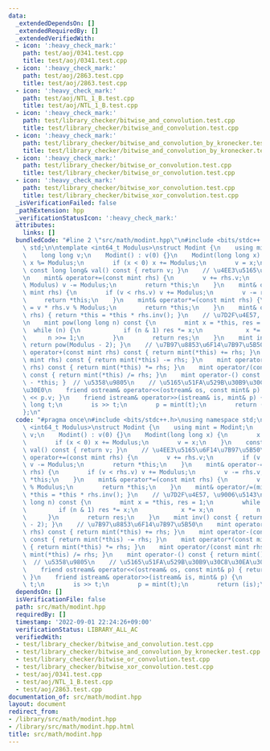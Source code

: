 ```yaml
---
data:
  _extendedDependsOn: []
  _extendedRequiredBy: []
  _extendedVerifiedWith:
  - icon: ':heavy_check_mark:'
    path: test/aoj/0341.test.cpp
    title: test/aoj/0341.test.cpp
  - icon: ':heavy_check_mark:'
    path: test/aoj/2863.test.cpp
    title: test/aoj/2863.test.cpp
  - icon: ':heavy_check_mark:'
    path: test/aoj/NTL_1_B.test.cpp
    title: test/aoj/NTL_1_B.test.cpp
  - icon: ':heavy_check_mark:'
    path: test/library_checker/bitwise_and_convolution.test.cpp
    title: test/library_checker/bitwise_and_convolution.test.cpp
  - icon: ':heavy_check_mark:'
    path: test/library_checker/bitwise_and_convolution_by_kronecker.test.cpp
    title: test/library_checker/bitwise_and_convolution_by_kronecker.test.cpp
  - icon: ':heavy_check_mark:'
    path: test/library_checker/bitwise_or_convolution.test.cpp
    title: test/library_checker/bitwise_or_convolution.test.cpp
  - icon: ':heavy_check_mark:'
    path: test/library_checker/bitwise_xor_convolution.test.cpp
    title: test/library_checker/bitwise_xor_convolution.test.cpp
  _isVerificationFailed: false
  _pathExtension: hpp
  _verificationStatusIcon: ':heavy_check_mark:'
  attributes:
    links: []
  bundledCode: "#line 2 \"src/math/modint.hpp\"\n#include <bits/stdc++.h>\nusing namespace\
    \ std;\n\ntemplate <int64_t Modulus>\nstruct Modint {\n    using mint = Modint;\n\
    \    long long v;\n    Modint() : v(0) {}\n    Modint(long long x) {\n       \
    \ x %= Modulus;\n        if (x < 0) x += Modulus;\n        v = x;\n    }\n   \
    \ const long long& val() const { return v; }\n    // \u4EE3\u5165\u6F14\u7B97\u5B50\
    \n    mint& operator+=(const mint rhs) {\n        v += rhs.v;\n        if (v >=\
    \ Modulus) v -= Modulus;\n        return *this;\n    }\n    mint& operator-=(const\
    \ mint rhs) {\n        if (v < rhs.v) v += Modulus;\n        v -= rhs.v;\n   \
    \     return *this;\n    }\n    mint& operator*=(const mint rhs) {\n        v\
    \ = v * rhs.v % Modulus;\n        return *this;\n    }\n    mint& operator/=(mint\
    \ rhs) { return *this = *this * rhs.inv(); }\n    // \u7D2F\u4E57, \u9006\u5143\
    \n    mint pow(long long n) const {\n        mint x = *this, res = 1;\n      \
    \  while (n) {\n            if (n & 1) res *= x;\n            x *= x;\n      \
    \      n >>= 1;\n        }\n        return res;\n    }\n    mint inv() const {\
    \ return pow(Modulus - 2); }\n    // \u7B97\u8853\u6F14\u7B97\u5B50\n    mint\
    \ operator+(const mint rhs) const { return mint(*this) += rhs; }\n    mint operator-(const\
    \ mint rhs) const { return mint(*this) -= rhs; }\n    mint operator*(const mint\
    \ rhs) const { return mint(*this) *= rhs; }\n    mint operator/(const mint rhs)\
    \ const { return mint(*this) /= rhs; }\n    mint operator-() const { return mint()\
    \ - *this; }  // \u5358\u9805\n    // \u5165\u51FA\u529B\u30B9\u30C8\u30EA\u30FC\
    \u30E0\n    friend ostream& operator<<(ostream& os, const mint& p) { return os\
    \ << p.v; }\n    friend istream& operator>>(istream& is, mint& p) {\n        long\
    \ long t;\n        is >> t;\n        p = mint(t);\n        return (is);\n    }\n\
    };\n"
  code: "#pragma once\n#include <bits/stdc++.h>\nusing namespace std;\n\ntemplate\
    \ <int64_t Modulus>\nstruct Modint {\n    using mint = Modint;\n    long long\
    \ v;\n    Modint() : v(0) {}\n    Modint(long long x) {\n        x %= Modulus;\n\
    \        if (x < 0) x += Modulus;\n        v = x;\n    }\n    const long long&\
    \ val() const { return v; }\n    // \u4EE3\u5165\u6F14\u7B97\u5B50\n    mint&\
    \ operator+=(const mint rhs) {\n        v += rhs.v;\n        if (v >= Modulus)\
    \ v -= Modulus;\n        return *this;\n    }\n    mint& operator-=(const mint\
    \ rhs) {\n        if (v < rhs.v) v += Modulus;\n        v -= rhs.v;\n        return\
    \ *this;\n    }\n    mint& operator*=(const mint rhs) {\n        v = v * rhs.v\
    \ % Modulus;\n        return *this;\n    }\n    mint& operator/=(mint rhs) { return\
    \ *this = *this * rhs.inv(); }\n    // \u7D2F\u4E57, \u9006\u5143\n    mint pow(long\
    \ long n) const {\n        mint x = *this, res = 1;\n        while (n) {\n   \
    \         if (n & 1) res *= x;\n            x *= x;\n            n >>= 1;\n  \
    \      }\n        return res;\n    }\n    mint inv() const { return pow(Modulus\
    \ - 2); }\n    // \u7B97\u8853\u6F14\u7B97\u5B50\n    mint operator+(const mint\
    \ rhs) const { return mint(*this) += rhs; }\n    mint operator-(const mint rhs)\
    \ const { return mint(*this) -= rhs; }\n    mint operator*(const mint rhs) const\
    \ { return mint(*this) *= rhs; }\n    mint operator/(const mint rhs) const { return\
    \ mint(*this) /= rhs; }\n    mint operator-() const { return mint() - *this; }\
    \  // \u5358\u9805\n    // \u5165\u51FA\u529B\u30B9\u30C8\u30EA\u30FC\u30E0\n\
    \    friend ostream& operator<<(ostream& os, const mint& p) { return os << p.v;\
    \ }\n    friend istream& operator>>(istream& is, mint& p) {\n        long long\
    \ t;\n        is >> t;\n        p = mint(t);\n        return (is);\n    }\n};\n"
  dependsOn: []
  isVerificationFile: false
  path: src/math/modint.hpp
  requiredBy: []
  timestamp: '2022-09-01 22:24:26+09:00'
  verificationStatus: LIBRARY_ALL_AC
  verifiedWith:
  - test/library_checker/bitwise_and_convolution.test.cpp
  - test/library_checker/bitwise_and_convolution_by_kronecker.test.cpp
  - test/library_checker/bitwise_or_convolution.test.cpp
  - test/library_checker/bitwise_xor_convolution.test.cpp
  - test/aoj/0341.test.cpp
  - test/aoj/NTL_1_B.test.cpp
  - test/aoj/2863.test.cpp
documentation_of: src/math/modint.hpp
layout: document
redirect_from:
- /library/src/math/modint.hpp
- /library/src/math/modint.hpp.html
title: src/math/modint.hpp
---
```

